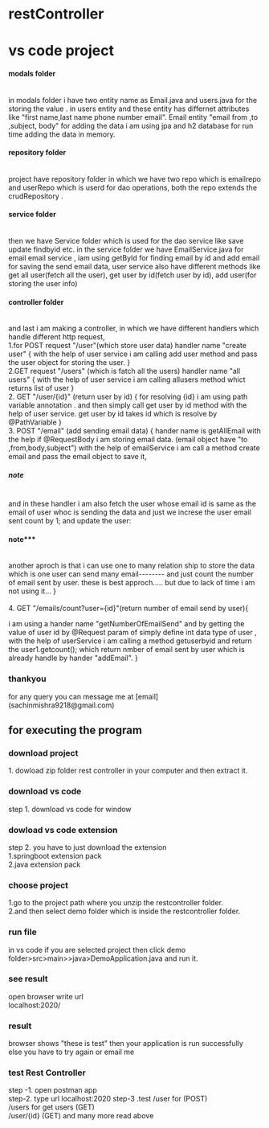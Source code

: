 # restController
<h1>vs code project</h1>

<h4> modals folder</h4> <br>
in modals  folder i have two entity name as Email.java and users.java for the storing the value .
in users entity and these entity has differnet attributes like "first name,last name phone number email".
Email entity  "email from ,to ,subject, body"
for adding the data i am using jpa and h2 database for run time adding the data in memory.


<h4> repository folder</h4> <br>
project have repository folder in which we have two repo which is emailrepo and userRepo which is userd for dao operations,
both the repo extends the crudRepository .
<h4> service folder</h4> <br>
 then we have Service folder which is used for the dao service like save update findbyid etc.
in the service folder we have EmailService.java for email email service , iam using getById for finding email by id and add email for saving the send email data,
user service also have different methods like 
 get all user(fetch all the user), get user by id(fetch user by id), add user(for storing the user info)
<h4> controller folder</h4> <br>
and last  i am making a controller, in which we have different handlers which handle different http request,<br>
1.for POST request "/user"(which store user data) handler name "create user"
{
     with the help of user service i am calling add user method and pass the user object for storing the user.   
} <br>
2.GET request "/users" (which is fatch all the users) handler name "all users"
{
    with the help of user service i am calling allusers method whict returns  list of user
}<br>
2. GET "/user/{id}" (return user by id)
{
   for resolving {id} i am using path variable annotation .
and then simply call get user by id method with the help of user service.
get user by id takes id which is resolve by @PathVariable
}<br>
3. POST "/email" (add sending email data)
{
   hander name is getAllEmail 
 with the help if @RequestBody i am storing email data. (email object have "to ,from,body,subject")
with the help of emailService i am call a method create email and pass the email object to save it,
<h5>note</h5> <br>
and in these handler i am also fetch the user whose  email id is same as the email of user whoc is sending the data and just we increse the user email sent count by 1;
and update the user:
<h4>note***</h4> <br>
another aproch is that  i can use one to many relation ship to store the data which is
one user can send many email-------- and just count the number of email sent by user.
these is best approch.....
but due to lack of time i am not using it...
}<br>
<br>
4. GET "/emails/count?user={id}"(return number of email send by user){

i am using a hander name "getNumberOfEmailSend" and by getting the value of user id by @Request param of simply define int data type of user
,
with the help of userService i am calling a method getuserbyid and return the user1.getcount(); which return nmber of email sent by user which is already handle by hander "addEmail".
}
<h3> thankyou</h3>
for any query you can message me at [email](sachinmishra9218@gmail.com)

<h2>for executing the program </h2>
<h3>download project</h3>
1. dowload zip folder rest controller in your computer and then extract it.
<h3>download vs code</h3>
step 1. download vs code for window
<h3>dowload vs code extension</h3>
step 2. you have to just download the extension
<br>
1.springboot extension pack
<br>
2.java extension pack<br>

<h3> choose project</h3>
1.go to the project path where you unzip the restcontroller folder.
<br>
2.and then select demo folder which is inside the restcontroller folder.
<h3>run file</h3>
in vs code if you are selected project then click demo folder>src>main>>java>DemoApplication.java and run it.
<h3> see result</h3>
open browser write  url
<br>
localhost:2020/
<h3>  result</h3>
browser shows "these is test" then your application is run successfully 
<br>
else you have to try again or email me
<h3>test Rest Controller</h3>
step -1. open postman app
<br>
step-2. type url localhost:2020
step-3 .test /user for (POST) 
<br>
/users for get users (GET)
<br>
/user/{id} (GET)
and many more read above


  


